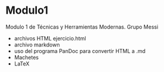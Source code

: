 # Modulo1
Modulo 1 de Técnicas y Herramientas Modernas.  Grupo Messi

- archivos HTML ejercicio.html
- archivo markdown
- uso del programa PanDoc para convertir HTML a .md
- Machetes
- LaTeX
